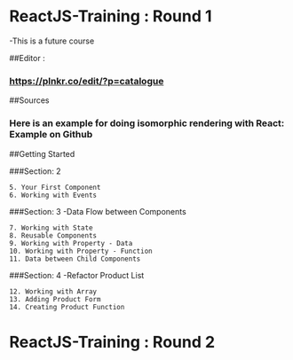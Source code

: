 # ReactJS-Training  : Round 1
-This is a future course

##Editor :
### https://plnkr.co/edit/?p=catalogue

##Sources
### Here is an example for doing isomorphic rendering with React: Example on Github


##Getting Started

###Section: 2

    5. Your First Component
    6. Working with Events

###Section: 3 
-Data Flow between Components

    7. Working with State 
    8. Reusable Components
    9. Working with Property - Data 
    10. Working with Property - Function
    11. Data between Child Components

###Section: 4 
-Refactor Product List

    12. Working with Array 
    13. Adding Product Form 
    14. Creating Product Function

# ReactJS-Training  : Round 2
